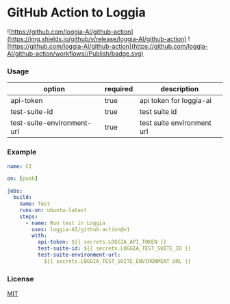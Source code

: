 # GitHub Action to Loggia

![https://github.com/loggia-AI/github-action](https://img.shields.io/github/v/release/loggia-AI/github-action)
![https://github.com/loggia-AI/github-action](https://github.com/loggia-AI/github-action/workflows//Publish/badge.svg)

### Usage

| option                     | required | description                |
| -------------------------- | -------- | -------------------------- |
| api-token                  | true     | api token for loggia-ai    |
| test-suite-id              | true     | test suite id              |
| test-suite-environment-url | true     | test suite environment url |

### Example

```yml
name: CI

on: [push]

jobs:
  build:
    name: Test
    runs-on: ubuntu-latest
    steps:
      - name: Run test in Loggia
        uses: loggia-AI/github-action@v1
        with:
          api-token: ${{ secrets.LOGGIA_API_TOKEN }}
          test-suite-id: ${{ secrets.LOGGIA_TEST_SUITE_ID }}
          test-suite-environment-url:
            ${{ secrets.LOGGIA_TEST_SUITE_ENVIRONMENT_URL }}
```

### License

[MIT](./LICENSE)

